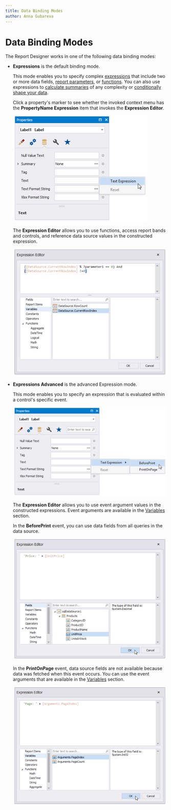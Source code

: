 ```yaml
---
title: Data Binding Modes
author: Anna Gubareva
---
```

# Data Binding Modes

The Report Designer works in one of the following data binding modes:

* **Expressions** is the default binding mode.

    This mode enables you to specify complex [expressions](../use-expressions.md) that include two or more data fields, [report parameters](../use-report-parameters.md), or [functions](../use-expressions/expression-syntax.md). You can also use expressions to [calculate summaries](../shape-report-data/calculate-summaries/calculate-a-summary.md) of any complexity or [conditionally shape your data](../shape-report-data/specify-conditions-for-report-elements.md).

    Click a property's marker to see whether the invoked context menu has the **PropertyName Expression** item that invokes the **Expression Editor**.

    ![Property Marker](../../../../images/eurd-win-binding-modes-property-marker.png)

    The **Expression Editor** allows you to use functions, access report bands and controls, and reference data source values in the constructed expression.

    ![Expression Editor](../../../../images/eurd-win-binding-modes-expression-editor.png)

* **Expressions Advanced** is the advanced Expression mode.

    This mode enables you to specify an expression that is evaluated within a control's specific event.

	![property-grid-expression-advanced-tab](../../../../images/eurd-win-binding-modes-expressions-advanced.png)

    The **Expression Editor** allows you to use event argument values in the constructed expressions. Event arguments are available in the [Variables](../use-expressions/expression-language.md) section.

    In the **BeforePrint** event, you can use data fields from all queries in the data source.

    ![Expression Editor for the BeforePrint event](../../../../images/eurd-win-binding-modes-data-fields.png)

    In the **PrintOnPage** event, data source fields are not available because data was fetched when this event occurs. You can use the event arguments that are available in the [Variables](../use-expressions/expression-language.md) section.

    ![Expression Editor for the PrintOnPage event](../../../../images/eurd-win-binding-modes-event-arguments.png)
